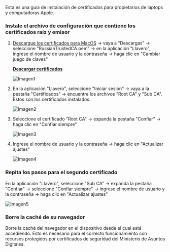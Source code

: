 Esta es una guía de instalación de certificados para propietarios de laptops y computadoras Apple.

### Instale el archivo de configuración que contiene los certificados raíz y emisor

1. [Descargue los certificados para MacOS](/tls/macos/russiantrustedca.pem) → vaya a "Descargas" → seleccione "RussianTrustedCA.pem" → en la aplicación "Llavero", ingrese el nombre de usuario y la contraseña → haga clic en "Cambiar juego de claves"

   **[Descargar certificados](/tls/macos/russiantrustedca.pem)**

   ![Imagen1](/tls/macos/macos-import-cert.webp "Importar certificado")

2. En la aplicación "Llavero", seleccione "Iniciar sesión" → vaya a la pestaña "Certificados" → encuentre los archivos "Root CA" y "Sub CA". Estos son los certificados instalados.

   ![Imagen2](/tls/macos/macos-view-cert.webp "Ver certificados en Llavero")

3. Seleccione el certificado "Root CA" → expanda la pestaña "Confiar" → haga clic en "Confiar siempre"

   ![Imagen3](/tls/macos/macos-trust-root-ca.webp "Establecer \"Confiar siempre\" para el certificado \"Root CA\"")

4. Ingrese el nombre de usuario y la contraseña → haga clic en "Actualizar ajustes"

   ![Imagen4](/tls/macos/macos-enter-password.webp "Ingrese la contraseña para actualizar los ajustes")

### Repita los pasos para el segundo certificado

En la aplicación "Llavero", seleccione "Sub CA" → expanda la pestaña "Confiar" → seleccione "Confiar siempre" → ingrese el nombre de usuario y la contraseña → haga clic en "Actualizar ajustes"

![Imagen5](/tls/macos/macos-trust-sub-ca.webp "Establecer \"Confiar siempre\" para el certificado \"Sub CA\"")

### Borre la caché de su navegador

Borre la caché del navegador en el dispositivo desde el cual está accediendo. Esto es necesario para el correcto funcionamiento con recursos protegidos por certificados de seguridad del Ministerio de Asuntos Digitales.
